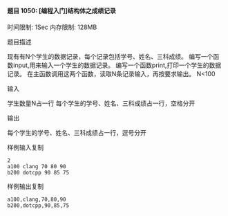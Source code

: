#### 题目 1050: [编程入门]结构体之成绩记录

时间限制: 1Sec 内存限制: 128MB

题目描述

现有有N个学生的数据记录，每个记录包括学号、姓名、三科成绩。 编写一个函数input,用来输入一个学生的数据记录。 编写一个函数print,打印一个学生的数据记录。 在主函数调用这两个函数，读取N条记录输入，再按要求输出。 N<100

输入

学生数量N占一行 每个学生的学号、姓名、三科成绩占一行，空格分开

输出

每个学生的学号、姓名、三科成绩占一行，逗号分开

样例输入复制

```
2
a100 clang 70 80 90
b200 dotcpp 90 85 75
```

样例输出复制

```
a100,clang,70,80,90
b200,dotcpp,90,85,75
```